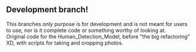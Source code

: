 ## Development branch!
This branches only purpose is for development and is not meant for users to use, nor is it complete code or something worthy of looking at.
<br>
Original code for the Human_Detection_Model, before "the big refactoring" XD, with scripts for taking and cropping photos.
